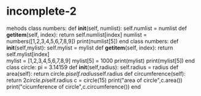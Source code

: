 # incomplete-2
mehods
class numbers:
    def __init__(self, numlist):
        self.numlist = numlist
    def __getitem__(self, index):
        return self.numlist[index]
numlist = numbers([1,2,3,4,5,6,7,8,9])
print(numlist[5])
end
class numbers:
    def __init__(self,mylist):
        self.mylist = mylist
    def __getitem__(self, index):
        return self.mylist[index]    
mylist = [1,2,3,4,5,6,7,8,9]
mylist[5] = 1000
print(mylist)
print(mylist[5])
end
class circle:
    pi = 3.14159
    def __init__(self,radius):
        self.radius = radius
    def area(self):
        return circle.pi*self.radius*self.radius
    def circumference(self):
        return 2*circle.pi*self.radius
c = circle(15)
print("area of circle",c.area())
print("cicumference of circle",c.circumference())
end
